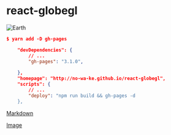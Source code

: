 # react-globegl


![Earth](https://photos.app.goo.gl/8y3Q8DLfP8sN444GA "Earth")


```json
$ yarn add -D gh-pages
```

```json
    "devDependencies": {
        // ...
        "gh-pages": "3.1.0",
 
    },
    "homepage": "http://no-wa-ke.github.io/react-globegl",
    "scripts": {
        // ...
        "deploy": "npm run build && gh-pages -d 
    },
```

[Markdown](https://qiita.com/pure-adachi/items/173f5dda05a391d2b956)

[Image](https://gist.github.com/Tatzyr/3847141)
